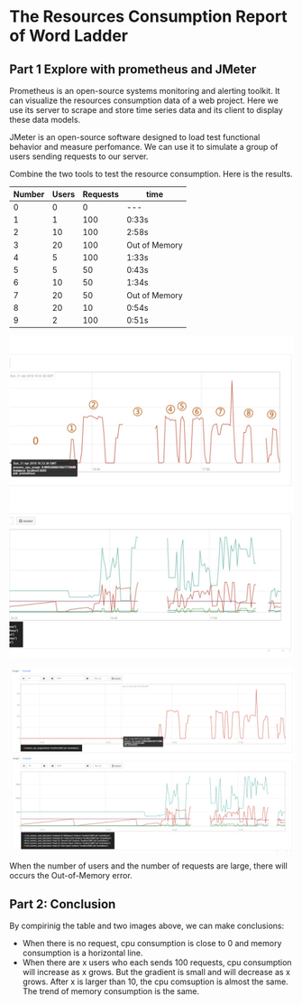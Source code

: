 # The Resources Consumption Report of Word Ladder
## Part 1 Explore with prometheus and JMeter
Prometheus is an open-source systems monitoring and alerting toolkit. It can visualize the resources consumption data of a web project. Here we use its server to scrape and store time series data and its client to display these data models.

JMeter is an open-source software designed to load test functional behavior and measure perfomance. We can use it to simulate a group of users sending requests to our server.

Combine the two tools to test the resource consumption. Here is the results.

| Number | Users | Requests | time|
| ------ | ------ | ------ | ------ |
|0|0|0|---|
|1|1|100|0:33s|
|2|10|100|2:58s|
|3|20|100|Out of Memory|
|4|5|100|1:33s|
|5|5|50|0:43s|
|6|10|50|1:34s|
|7|20|50|Out of Memory|
|8|20|10|0:54s|
|9|2|100|0:51s|

![cpu](./imgs/cpu.jpg)
![memory](./imgs/memory.jpg)

![cpuf](./imgs/cpu.png)
![memoryf](./imgs/memory.png)

When the number of users and the number of requests are large, there will occurs the  Out-of-Memory error.

## Part 2: Conclusion
By compirinig the table and two images above, we can make conclusions:

- When there is no request, cpu consumption is close to 0 and memory consumption is a horizontal line. 
- When there are x users who each sends 100 requests, cpu consumption will increase as x grows. But the gradient is small and will decrease as x grows. After x is larger than 10, the cpu comsuption is almost the same. The trend of memory consumption is the same.
